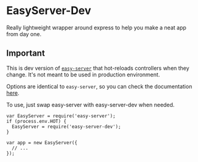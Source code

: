 # EasyServer-Dev

Really lightweight wrapper around express to help you make a neat app from day one.

## Important
This is dev version of [`easy-server`]((https://github.com/urbanmassage/easy-server)) that hot-reloads controllers when they change.
It's not meant to be used in production environment.

Options are identical to `easy-server`, so you can check the documentation [here](https://github.com/urbanmassage/easy-server).

To use, just swap easy-server with easy-server-dev when needed.

```
var EasyServer = require('easy-server');
if (process.env.HOT) {
  EasyServer = require('easy-server-dev');
}

var app = new EasyServer({
  // ...
});
```
